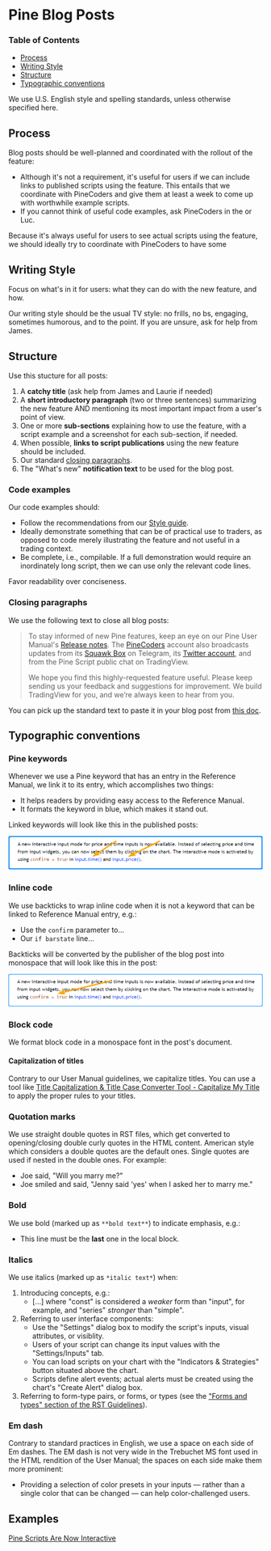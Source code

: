 # Pine Blog Posts



### Table of Contents

- [Process](#process)
- [Writing Style](#writing-style)
- [Structure](#structure)
- [Typographic conventions](#typographic-conventions)


We use U.S. English style and spelling standards, unless otherwise specified here.


## Process

Blog posts should be well-planned and coordinated with the rollout of the feature:

- Although it's not a requirement, it's useful for users if we can include links to published scripts using the feature. This entails that we coordinate with PineCoders and give them at least a week to come up with worthwhile example scripts.
- If you cannot think of useful code examples, ask PineCoders in the or Luc.

Because it's always useful for users to see actual scripts using the feature, we should ideally try to coordinate with PineCoders to have some 



## Writing Style

Focus on what's in it for users: what they can do with the new feature, and how.

Our writing style should be the usual TV style: no frills, no bs, engaging, sometimes humorous, and to the point. If you are unsure, ask for help from James.



## Structure

Use this stucture for all posts:

1. A **catchy title** (ask help from James and Laurie if needed)
1. A **short introductory paragraph** (two or three sentences) summarizing the new feature AND mentioning its most important impact from a user's point of view.
1. One or more **sub-sections** explaining how to use the feature, with a script example and a screenshot for each sub-section, if needed.
1. When possible, **links to script publications** using the new feature should be included.
3. Our standard [closing paragraphs](#closing-paragraphs).
4. The "What's new" **notification text** to be used for the blog post.


### Code examples

Our code examples should:

- Follow the recommendations from our [Style guide](https://www.tradingview.com/pine-script-docs/en/v5/writing/Style_guide.html).
- Ideally demonstrate something that can be of practical use to traders, as opposed to code merely illustrating the feature and not useful in a trading context.
- Be complete, i.e., compilable. If a full demonstration would require an inordinately long script, then we can use only the relevant code lines.

Favor readability over conciseness.


### Closing paragraphs

We use the following text to close all blog posts:

> To stay informed of new Pine features, keep an eye on our Pine User Manual's [Release notes](https://www.tradingview.com/pine-script-docs/en/v4/Release_notes.html).
The [PineCoders](https://www.tradingview.com/u/PineCoders/) account also broadcasts updates from its [Squawk Box](https://t.me/PineCodersSquawkBox) on Telegram, 
its [Twitter account](https://twitter.com/PineCoders), and from the Pine Script public chat on TradingView.
>  
> We hope you find this highly-requested feature useful. Please keep sending us your feedback and suggestions for improvement. We build TradingView for you, and we’re always keen to hear from you.

You can pick up the standard text to paste it in your blog post from [this doc](https://docs.google.com/document/d/1PUtJFrLIkYmUKwIwmxwqX0JipjFVek6Qs20QiXuQK98/edit?usp=sharing).



## Typographic conventions



### Pine keywords
Whenever we use a Pine keyword that has an entry in the Reference Manual, we link it to its entry, which accomplishes two things:

- It helps readers by providing easy access to the Reference Manual.
- It formats the keyword in blue, which makes it stand out.

Linked keywords will look like this in the published posts:

![.](images/Keywords.png "Pine keywords")



### Inline code
We use backticks to wrap inline code when it is not a keyword that can be linked to Reference Manual entry, e.g.:

- Use the ```confirm``` parameter to...
- Our ```if barstate``` line...

Backticks will be converted by the publisher of the blog post into monospace that will look like this in the post:

![.](images/Monospace.png "Monospace")



### Block code
We format block code in a monospace font in the post's document.



#### Capitalization of titles
Contrary to our User Manual guidelines, we capitalize titles. You can use a tool like [Title Capitalization & Title Case Converter Tool - Capitalize My Title](https://capitalizemytitle.com/) to apply the proper rules to your titles.



### Quotation marks
We use straight double quotes in RST files, which get converted to opening/closing double curly quotes in the HTML content.
American style which considers a double quotes are the default ones. Single quotes are used if nested in the double ones. For example: 
* Joe said, "Will you marry me?"
* Joe smiled and said, "Jenny said 'yes' when I asked her to marry me."



### Bold
We use bold (marked up as ``**bold text**``) to indicate emphasis, e.g.:
- This line must be the **last** one in the local block.



### Italics
We use italics (marked up as ``*italic text*``) when:
1. Introducing concepts, e.g.:
    - [...] where "const" is considered a *weaker* form than "input", for example, and "series" *stronger* than "simple".
1. Referring to user interface components:
    - Use the "Settings" dialog box to modify the script's inputs, visual attributes, or visiblity.
    - Users of your script can change its input values with the "Settings/Inputs" tab.
    - You can load scripts on your chart with the "Indicators & Strategies" button situated above the chart.
    - Scripts define alert events; actual alerts must be created using the chart's "Create Alert" dialog box.
1. Referring to form-type pairs, or forms, or types (see the ["Forms and types" section of the RST Guidelines](https://github.com/tradingview/documentation-guidelines/blob/main/PineUserManual/RSTGuidelines.md#forms-and-types)).



### Em dash
Contrary to standard practices in English, we use a space on each side of Em dashes. 
The EM dash is not very wide in the Trebuchet MS font used in the HTML rendition of the User Manual;
the spaces on each side make them more prominent:
- Providing a selection of color presets in your inputs — rather than a single color that can be changed — can help color-challenged users. 



## Examples

[Pine Scripts Are Now Interactive](https://www.tradingview.com/blog/en/pine-scripts-are-now-interactive-27147/)
